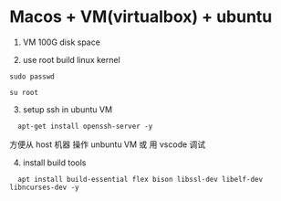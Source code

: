 # Macos + VM(virtualbox) + ubuntu

1. VM 100G disk space

2. use root build linux kernel

```
sudo passwd

su root

```

3. setup ssh in ubuntu VM

```
  apt-get install openssh-server -y
```

方便从 host 机器 操作 unbuntu VM 或 用 vscode 调试

4. install build tools

```
  apt install build-essential flex bison libssl-dev libelf-dev libncurses-dev -y
```
